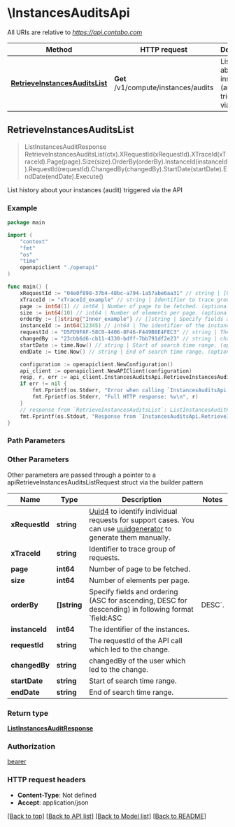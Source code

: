 # \InstancesAuditsApi

All URIs are relative to *https://api.contabo.com*

Method | HTTP request | Description
------------- | ------------- | -------------
[**RetrieveInstancesAuditsList**](InstancesAuditsApi.md#RetrieveInstancesAuditsList) | **Get** /v1/compute/instances/audits | List history about your instances (audit) triggered via the API



## RetrieveInstancesAuditsList

> ListInstancesAuditResponse RetrieveInstancesAuditsList(ctx).XRequestId(xRequestId).XTraceId(xTraceId).Page(page).Size(size).OrderBy(orderBy).InstanceId(instanceId).RequestId(requestId).ChangedBy(changedBy).StartDate(startDate).EndDate(endDate).Execute()

List history about your instances (audit) triggered via the API



### Example

```go
package main

import (
    "context"
    "fmt"
    "os"
    "time"
    openapiclient "./openapi"
)

func main() {
    xRequestId := "04e0f898-37b4-48bc-a794-1a57abe6aa31" // string | [Uuid4](https://en.wikipedia.org/wiki/Universally_unique_identifier#Version_4_(random)) to identify individual requests for support cases. You can use [uuidgenerator](https://www.uuidgenerator.net/version4) to generate them manually.
    xTraceId := "xTraceId_example" // string | Identifier to trace group of requests. (optional)
    page := int64(1) // int64 | Number of page to be fetched. (optional)
    size := int64(10) // int64 | Number of elements per page. (optional)
    orderBy := []string{"Inner_example"} // []string | Specify fields and ordering (ASC for ascending, DESC for descending) in following format `field:ASC|DESC`. (optional)
    instanceId := int64(12345) // int64 | The identifier of the instances. (optional)
    requestId := "D5FD9FAF-58C0-4406-8F46-F449B8E4FEC3" // string | The requestId of the API call which led to the change. (optional)
    changedBy := "23cbb6d6-cb11-4330-bdff-7bb791df2e23" // string | changedBy of the user which led to the change. (optional)
    startDate := time.Now() // string | Start of search time range. (optional)
    endDate := time.Now() // string | End of search time range. (optional)

    configuration := openapiclient.NewConfiguration()
    api_client := openapiclient.NewAPIClient(configuration)
    resp, r, err := api_client.InstancesAuditsApi.RetrieveInstancesAuditsList(context.Background()).XRequestId(xRequestId).XTraceId(xTraceId).Page(page).Size(size).OrderBy(orderBy).InstanceId(instanceId).RequestId(requestId).ChangedBy(changedBy).StartDate(startDate).EndDate(endDate).Execute()
    if err != nil {
        fmt.Fprintf(os.Stderr, "Error when calling `InstancesAuditsApi.RetrieveInstancesAuditsList``: %v\n", err)
        fmt.Fprintf(os.Stderr, "Full HTTP response: %v\n", r)
    }
    // response from `RetrieveInstancesAuditsList`: ListInstancesAuditResponse
    fmt.Fprintf(os.Stdout, "Response from `InstancesAuditsApi.RetrieveInstancesAuditsList`: %v\n", resp)
}
```

### Path Parameters



### Other Parameters

Other parameters are passed through a pointer to a apiRetrieveInstancesAuditsListRequest struct via the builder pattern


Name | Type | Description  | Notes
------------- | ------------- | ------------- | -------------
 **xRequestId** | **string** | [Uuid4](https://en.wikipedia.org/wiki/Universally_unique_identifier#Version_4_(random)) to identify individual requests for support cases. You can use [uuidgenerator](https://www.uuidgenerator.net/version4) to generate them manually. | 
 **xTraceId** | **string** | Identifier to trace group of requests. | 
 **page** | **int64** | Number of page to be fetched. | 
 **size** | **int64** | Number of elements per page. | 
 **orderBy** | **[]string** | Specify fields and ordering (ASC for ascending, DESC for descending) in following format &#x60;field:ASC|DESC&#x60;. | 
 **instanceId** | **int64** | The identifier of the instances. | 
 **requestId** | **string** | The requestId of the API call which led to the change. | 
 **changedBy** | **string** | changedBy of the user which led to the change. | 
 **startDate** | **string** | Start of search time range. | 
 **endDate** | **string** | End of search time range. | 

### Return type

[**ListInstancesAuditResponse**](ListInstancesAuditResponse.md)

### Authorization

[bearer](../README.md#bearer)

### HTTP request headers

- **Content-Type**: Not defined
- **Accept**: application/json

[[Back to top]](#) [[Back to API list]](../README.md#documentation-for-api-endpoints)
[[Back to Model list]](../README.md#documentation-for-models)
[[Back to README]](../README.md)

